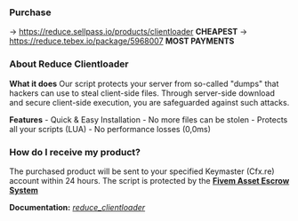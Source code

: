### Purchase
-> https://reduce.sellpass.io/products/clientloader **CHEAPEST**
-> https://reduce.tebex.io/package/5968007 **MOST PAYMENTS**

### About Reduce Clientloader

**What it does**
Our script protects your server from so-called "dumps" that hackers can use to steal client-side files. Through server-side download and secure client-side execution, you are safeguarded against such attacks.

**Features**
\- Quick & Easy Installation
\- No more files can be stolen
\- Protects all your scripts (LUA)
\- No performance losses (0,0ms)

### How do I receive my product?
The purchased product will be sent to your specified Keymaster (Cfx.re) account within 24 hours.
The script is protected by the [**Fivem Asset Escrow System**](https://forum.cfx.re/t/introducing-asset-escrow-for-your-resources/4777151)

**Documentation:** [*reduce_clientloader*](https://reduce-services.gitbook.io/docs/clientloader/installation)
